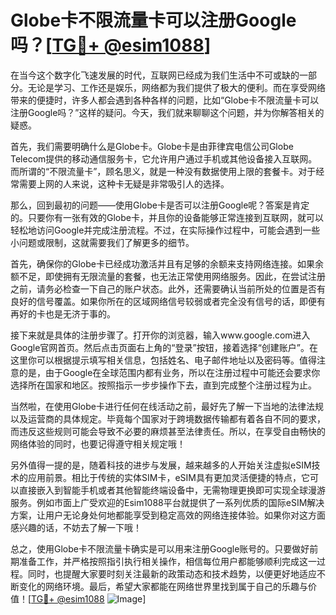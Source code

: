 # Globe卡不限流量卡可以注册Google吗？[[TG💪+ @esim1088](https://t.me/s/esim1088)]

在当今这个数字化飞速发展的时代，互联网已经成为我们生活中不可或缺的一部分。无论是学习、工作还是娱乐，网络都为我们提供了极大的便利。而在享受网络带来的便捷时，许多人都会遇到各种各样的问题，比如“Globe卡不限流量卡可以注册Google吗？”这样的疑问。今天，我们就来聊聊这个问题，并为你解答相关的疑惑。

首先，我们需要明确什么是Globe卡。Globe卡是由菲律宾电信公司Globe Telecom提供的移动通信服务卡，它允许用户通过手机或其他设备接入互联网。而所谓的“不限流量卡”，顾名思义，就是一种没有数据使用上限的套餐卡。对于经常需要上网的人来说，这种卡无疑是非常吸引人的选择。

那么，回到最初的问题——使用Globe卡是否可以注册Google呢？答案是肯定的。只要你有一张有效的Globe卡，并且你的设备能够正常连接到互联网，就可以轻松地访问Google并完成注册流程。不过，在实际操作过程中，可能会遇到一些小问题或限制，这就需要我们了解更多的细节。

首先，确保你的Globe卡已经成功激活并且有足够的余额来支持网络连接。如果余额不足，即使拥有无限流量的套餐，也无法正常使用网络服务。因此，在尝试注册之前，请务必检查一下自己的账户状态。此外，还需要确认当前所处的位置是否有良好的信号覆盖。如果你所在的区域网络信号较弱或者完全没有信号的话，即便有再好的卡也是无济于事的。

接下来就是具体的注册步骤了。打开你的浏览器，输入www.google.com进入Google官网首页。然后点击页面右上角的“登录”按钮，接着选择“创建账户”。在这里你可以根据提示填写相关信息，包括姓名、电子邮件地址以及密码等。值得注意的是，由于Google在全球范围内都有业务，所以在注册过程中可能还会要求你选择所在国家和地区。按照指示一步步操作下去，直到完成整个注册过程为止。

当然啦，在使用Globe卡进行任何在线活动之前，最好先了解一下当地的法律法规以及运营商的具体规定。毕竟每个国家对于跨境数据传输都有着各自不同的要求，而违反这些规则可能会导致不必要的麻烦甚至法律责任。所以，在享受自由畅快的网络体验的同时，也要记得遵守相关规定哦！

另外值得一提的是，随着科技的进步与发展，越来越多的人开始关注虚拟eSIM技术的应用前景。相比于传统的实体SIM卡，eSIM具有更加灵活便捷的特点，它可以直接嵌入到智能手机或者其他智能终端设备中，无需物理更换即可实现全球漫游服务。例如市面上广受欢迎的Esim1088平台就提供了一系列优质的国际eSIM解决方案，让用户无论身处何地都能享受到稳定高效的网络连接体验。如果你对这方面感兴趣的话，不妨去了解一下哦！

总之，使用Globe卡不限流量卡确实是可以用来注册Google账号的。只要做好前期准备工作，并严格按照指引执行相关操作，相信每位用户都能够顺利完成这一过程。同时，也提醒大家要时刻关注最新的政策动态和技术趋势，以便更好地适应不断变化的网络环境。最后，希望大家都能在网络世界里找到属于自己的乐趣与价值！[[TG💪+ @esim1088](https://t.me/s/esim1088) ![Image](https://i.postimg.cc/4NQfJmqS/Snipaste-2025-05-13-00-14-12.png)]